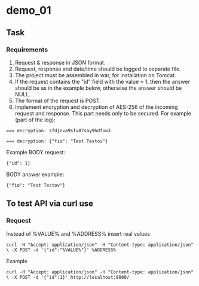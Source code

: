 # demo_01

## Task
### Requirements
1. Request & response in JSON format.
2. Request, response and date/time should be logged to separate file.
3. The project must be assembled in war, for installation on Tomcat.
4. If the request contains the "id" field with the value = 1, then the answer should be as in the example below, otherwise the answer should be NULL.
5. The format of the request is POST.
6. Implement encryption and decryption of AES-256 of the incoming request and response. This part needs only to be secured. For example (part of the log):

```=== encryption: sfdjnva9sfv87say9hdfow3```

```=== decryption: {"fio": "Test Testov"}```

Example BODY request:

```{"id": 1}```

BODY answer example:

```{"fio": "Test Testov"}```

## To test API via curl use 

### Request

Instead of %VALUE% and %ADDRESS% insert real values

`curl -H "Accept: application/json" -H "Content-type: application/json" \
-X POST -d '{"id":"%VALUE%"}' %ADDRESS%`

Example 

`curl -H "Accept: application/json" -H "Content-type: application/json" \
-X POST -d '{"id":1}' http://localhost:8080/`
